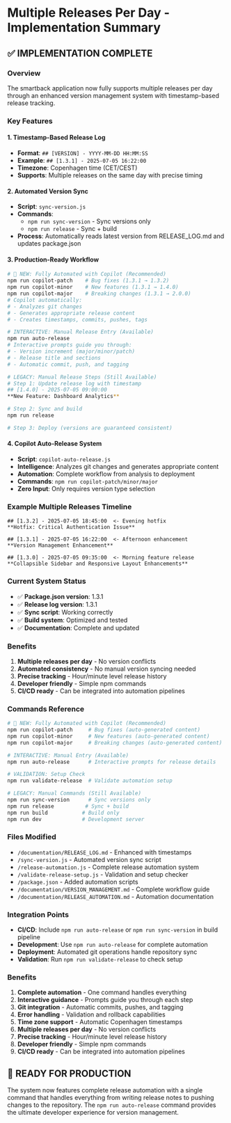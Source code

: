 # Multiple Releases Per Day - Implementation Summary

## ✅ IMPLEMENTATION COMPLETE

### Overview
The smartback application now fully supports multiple releases per day through an enhanced version management system with timestamp-based release tracking.

### Key Features

#### 1. Timestamp-Based Release Log
- **Format**: `## [VERSION] - YYYY-MM-DD HH:MM:SS`
- **Example**: `## [1.3.1] - 2025-07-05 16:22:00`
- **Timezone**: Copenhagen time (CET/CEST)
- **Supports**: Multiple releases on the same day with precise timing

#### 2. Automated Version Sync
- **Script**: `sync-version.js`
- **Commands**: 
  - `npm run sync-version` - Sync versions only
  - `npm run release` - Sync + build
- **Process**: Automatically reads latest version from RELEASE_LOG.md and updates package.json

#### 3. Production-Ready Workflow
```bash
# 🤖 NEW: Fully Automated with Copilot (Recommended)
npm run copilot-patch    # Bug fixes (1.3.1 → 1.3.2)
npm run copilot-minor    # New features (1.3.1 → 1.4.0)  
npm run copilot-major    # Breaking changes (1.3.1 → 2.0.0)
# Copilot automatically:
# - Analyzes git changes
# - Generates appropriate release content
# - Creates timestamps, commits, pushes, tags

# INTERACTIVE: Manual Release Entry (Available)
npm run auto-release
# Interactive prompts guide you through:
# - Version increment (major/minor/patch)
# - Release title and sections
# - Automatic commit, push, and tagging

# LEGACY: Manual Release Steps (Still Available)
# Step 1: Update release log with timestamp
## [1.4.0] - 2025-07-05 09:00:00
**New Feature: Dashboard Analytics**

# Step 2: Sync and build
npm run release

# Step 3: Deploy (versions are guaranteed consistent)
```

#### 4. Copilot Auto-Release System
- **Script**: `copilot-auto-release.js`
- **Intelligence**: Analyzes git changes and generates appropriate content
- **Automation**: Complete workflow from analysis to deployment
- **Commands**: `npm run copilot-patch/minor/major`
- **Zero Input**: Only requires version type selection

### Example Multiple Releases Timeline
```
## [1.3.2] - 2025-07-05 18:45:00  <- Evening hotfix
**Hotfix: Critical Authentication Issue**

## [1.3.1] - 2025-07-05 16:22:00  <- Afternoon enhancement  
**Version Management Enhancement**

## [1.3.0] - 2025-07-05 09:35:00  <- Morning feature release
**Collapsible Sidebar and Responsive Layout Enhancements**
```

### Current System Status
- ✅ **Package.json version**: 1.3.1
- ✅ **Release log version**: 1.3.1
- ✅ **Sync script**: Working correctly
- ✅ **Build system**: Optimized and tested
- ✅ **Documentation**: Complete and updated

### Benefits
1. **Multiple releases per day** - No version conflicts
2. **Automated consistency** - No manual version syncing needed
3. **Precise tracking** - Hour/minute level release history
4. **Developer friendly** - Simple npm commands
5. **CI/CD ready** - Can be integrated into automation pipelines

### Commands Reference
```bash
# 🤖 NEW: Fully Automated with Copilot (Recommended)
npm run copilot-patch     # Bug fixes (auto-generated content)
npm run copilot-minor     # New features (auto-generated content)
npm run copilot-major     # Breaking changes (auto-generated content)

# INTERACTIVE: Manual Entry (Available)
npm run auto-release      # Interactive prompts for release details

# VALIDATION: Setup Check
npm run validate-release  # Validate automation setup

# LEGACY: Manual Commands (Still Available)
npm run sync-version      # Sync versions only
npm run release          # Sync + build
npm run build           # Build only
npm run dev             # Development server
```

### Files Modified
- `/documentation/RELEASE_LOG.md` - Enhanced with timestamps
- `/sync-version.js` - Automated version sync script
- `/release-automation.js` - Complete release automation system
- `/validate-release-setup.js` - Validation and setup checker
- `/package.json` - Added automation scripts
- `/documentation/VERSION_MANAGEMENT.md` - Complete workflow guide
- `/documentation/RELEASE_AUTOMATION.md` - Automation documentation

### Integration Points
- **CI/CD**: Include `npm run auto-release` or `npm run sync-version` in build pipeline
- **Development**: Use `npm run auto-release` for complete automation
- **Deployment**: Automated git operations handle repository sync
- **Validation**: Run `npm run validate-release` to check setup

### Benefits
1. **Complete automation** - One command handles everything
2. **Interactive guidance** - Prompts guide you through each step
3. **Git integration** - Automatic commits, pushes, and tagging
4. **Error handling** - Validation and rollback capabilities
5. **Time zone support** - Automatic Copenhagen timestamps
6. **Multiple releases per day** - No version conflicts
7. **Precise tracking** - Hour/minute level release history
8. **Developer friendly** - Simple npm commands
9. **CI/CD ready** - Can be integrated into automation pipelines

## 🎯 READY FOR PRODUCTION

The system now features complete release automation with a single command that handles everything from writing release notes to pushing changes to the repository. The `npm run auto-release` command provides the ultimate developer experience for version management.
